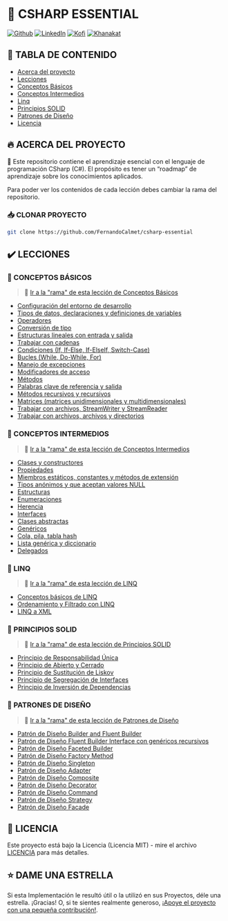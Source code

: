 # 🦄 CSHARP ESSENTIAL

[![Github][github-shield]][github-url]
[![LinkedIn][linkedin-shield]][linkedin-url]
[![Kofi][kofi-shield]][kofi-url]
[![Khanakat][khanakat-shield]][khanakat-url]

## 📔 TABLA DE CONTENIDO

* [Acerca del proyecto](#-acerca-del-proyecto)
* [Lecciones](#-lecciones)
* [Conceptos Básicos](#-conceptos-b%C3%81sicos)
* [Conceptos Intermedios](#-conceptos-intermedios)
* [Linq](#-linq)
* [Principios SOLID](#-principios-solid)
* [Patrones de Diseño](#-patrones-de-dise%C3%91o)
* [Licencia](#-licencia)

## 🔥 ACERCA DEL PROYECTO

🦄 Este repositorio contiene el aprendizaje esencial con el lenguaje de programación CSharp (C#). El propósito es tener un “roadmap” de aprendizaje sobre los conocimientos aplicados.

Para poder ver los contenidos de cada lección debes cambiar la rama del repositorio.

### 📥 CLONAR PROYECTO

```bash
git clone https://github.com/FernandoCalmet/csharp-essential
```

## ✔️ LECCIONES

### 📁 CONCEPTOS BÁSICOS

> 📌 [Ir a la "rama" de esta lección de Conceptos Básicos](https://github.com/FernandoCalmet/csharp-essential/tree/basic_concepts)

- [Configuración del entorno de desarrollo](https://github.com/FernandoCalmet/csharp-essential/wiki/Configuracion-del-entorno-de-desarrollo)
- [Tipos de datos, declaraciones y definiciones de variables](https://github.com/FernandoCalmet/csharp-essential/wiki/Tipos-de-datos,-declaraciones-y-definiciones-de-variables)
- [Operadores](https://github.com/FernandoCalmet/csharp-essential/wiki/Operadores)
- [Conversión de tipo](https://github.com/FernandoCalmet/csharp-essential/wiki/Conversion-de-tipo)
- [Estructuras lineales con entrada y salida](https://github.com/FernandoCalmet/csharp-essential/wiki/Estructuras-lineales-con-entrada-y-salida)
- [Trabajar con cadenas](https://github.com/FernandoCalmet/csharp-essential/wiki/Trabajar-con-cadenas)
- [Condiciones (If, If-Else, If-ElseIf, Switch-Case)](https://github.com/FernandoCalmet/csharp-essential/wiki/Condiciones-(If,-If-Else,-If-ElseIf,-Switch-Case))
- [Bucles (While, Do-While, For)](https://github.com/FernandoCalmet/csharp-essential/wiki/Bucles-(While,-Do-While,-For))
- [Manejo de excepciones](https://github.com/FernandoCalmet/csharp-essential/wiki/Manejo-de-excepciones)
- [Modificadores de acceso](https://github.com/FernandoCalmet/csharp-essential/wiki/Modificadores-de-acceso)
- [Métodos](https://github.com/FernandoCalmet/csharp-essential/wiki/Metodos)
- [Palabras clave de referencia y salida](https://github.com/FernandoCalmet/csharp-essential/wiki/Palabras-clave-de-referencia-y-salida)
- [Métodos recursivos y recursivos](https://github.com/FernandoCalmet/csharp-essential/wiki/Metodos-recursivos-y-recursivos)
- [Matrices (matrices unidimensionales y multidimensionales)](https://github.com/FernandoCalmet/csharp-essential/wiki/Matrices-(matrices-unidimensionales-y-multidimensionales))
- [Trabajar con archivos, StreamWriter y StreamReader](https://github.com/FernandoCalmet/csharp-essential/wiki/Trabajar-con-archivos,-StreamWriter-y-StreamReader)
- [Trabajar con archivos, archivos y directorios](https://github.com/FernandoCalmet/csharp-essential/wiki/Trabajar-con-archivos,-archivos-y-directorios)

### 📁 CONCEPTOS INTERMEDIOS

> 📌 [Ir a la "rama" de esta lección de Conceptos Intermedios](https://github.com/FernandoCalmet/csharp-essential/tree/intermediate_concepts)

- [Clases y constructores](https://github.com/FernandoCalmet/csharp-essential/wiki/Clases-y-constructores)
- [Propiedades](https://github.com/FernandoCalmet/csharp-essential/wiki/Propiedades)
- [Miembros estáticos, constantes y métodos de extensión](https://github.com/FernandoCalmet/csharp-essential/wiki/Miembros-estaticos,-constantes-y-metodos-de-extension)
- [Tipos anónimos y que aceptan valores NULL](https://github.com/FernandoCalmet/csharp-essential/wiki/Tipos-anonimos-y-que-aceptan-valores-NULL)
- [Estructuras](https://github.com/FernandoCalmet/csharp-essential/wiki/Estructuras)
- [Enumeraciones](https://github.com/FernandoCalmet/csharp-essential/wiki/Enumeraciones)
- [Herencia](https://github.com/FernandoCalmet/csharp-essential/wiki/Herencia)
- [Interfaces](https://github.com/FernandoCalmet/csharp-essential/wiki/Interfaces)
- [Clases abstractas](https://github.com/FernandoCalmet/csharp-essential/wiki/Clases-abstractas)
- [Genéricos](https://github.com/FernandoCalmet/csharp-essential/wiki/Genericos)
- [Cola, pila, tabla hash](https://github.com/FernandoCalmet/csharp-essential/wiki/Cola,-pila,-tabla-hash)
- [Lista genérica y diccionario](https://github.com/FernandoCalmet/csharp-essential/wiki/Lista-generica-y-diccionario)
- [Delegados](https://github.com/FernandoCalmet/csharp-essential/wiki/Delegados)

### 📁 LINQ

> 📌 [Ir a la "rama" de esta lección de LINQ](https://github.com/FernandoCalmet/csharp-essential/tree/linq)

- [Conceptos básicos de LINQ](https://github.com/FernandoCalmet/csharp-essential/wiki/Conceptos-basicos-de-LINQ)
- [Ordenamiento y Filtrado con LINQ](https://github.com/FernandoCalmet/csharp-essential/wiki/Ordenamiento-y-Filtrado-con-LINQ)
- [LINQ a XML](https://github.com/FernandoCalmet/csharp-essential/wiki/LINQ-a-XML)

### 📁 PRINCIPIOS SOLID

> 📌 [Ir a la "rama" de esta lección de Principios SOLID](https://github.com/FernandoCalmet/csharp-essential/tree/solid_principles)

- [Principio de Responsabilidad Única](https://github.com/FernandoCalmet/csharp-essential/wiki/Principio-de-responsabilidad-unica)
- [Principio de Abierto y Cerrado](https://github.com/FernandoCalmet/csharp-essential/wiki/Principio-de-abierto-y-cerrado)
- [Principio de Sustitución de Liskov](https://github.com/FernandoCalmet/csharp-essential/wiki/Principio-de-sustitucion-de-liskov)
- [Principio de Segregación  de Interfaces](https://github.com/FernandoCalmet/csharp-essential/wiki/Principio-de-segregacion-de-interfaces)
- [Principio de Inversión de Dependencias](https://github.com/FernandoCalmet/csharp-essential/wiki/Principio-de-inversion-de-dependencias)

### 📁 PATRONES DE DISEÑO

> 📌 [Ir a la "rama" de esta lección de Patrones de Diseño](https://github.com/FernandoCalmet/csharp-essential/tree/design_patterns)

- [Patrón de Diseño Builder and Fluent Builder](https://github.com/FernandoCalmet/csharp-essential/wiki/Design-Pattern-Builder-y-Fluent-Builder)
- [Patrón de Diseño Fluent Builder Interface con genéricos recursivos](https://github.com/FernandoCalmet/csharp-essential/wiki/Design-Pattern-Fluent-Builder-Interface-con-genericos-recursivos)
- [Patrón de Diseño Faceted Builder](https://github.com/FernandoCalmet/csharp-essential/wiki/Design-Pattern-Faceted-Builder)
- [Patrón de Diseño Factory Method](https://github.com/FernandoCalmet/csharp-essential/wiki/Design-Pattern-Factory-Method)
- [Patrón de Diseño Singleton](https://github.com/FernandoCalmet/csharp-essential/wiki/Design-Pattern-Singleton)
- [Patrón de Diseño Adapter](https://github.com/FernandoCalmet/csharp-essential/wiki/Design-Pattern-Adapter)
- [Patrón de Diseño Composite](https://github.com/FernandoCalmet/csharp-essential/wiki/Design-Pattern-Composite)
- [Patrón de Diseño Decorator](https://github.com/FernandoCalmet/csharp-essential/wiki/Design-Pattern-Decorator)
- [Patrón de Diseño Command](https://github.com/FernandoCalmet/csharp-essential/wiki/Design-Pattern-Command)
- [Patrón de Diseño Strategy](https://github.com/FernandoCalmet/csharp-essential/wiki/Design-Pattern-Strategy)
- [Patrón de Diseño Facade](https://github.com/FernandoCalmet/csharp-essential/wiki/Design-Pattern-Facade)

## 📄 LICENCIA

Este proyecto está bajo la Licencia (Licencia MIT) - mire el archivo [LICENCIA](LICENSE) para más detalles.

## ⭐️ DAME UNA ESTRELLA

Si esta Implementación le resultó útil o la utilizó en sus Proyectos, déle una estrella. ¡Gracias! O, si te sientes realmente generoso, [¡Apoye el proyecto con una pequeña contribución!](https://ko-fi.com/fernandocalmet).

<!--- reference style links --->
[github-shield]: https://img.shields.io/badge/-@fernandocalmet-%23181717?style=flat-square&logo=github
[github-url]: https://github.com/fernandocalmet
[linkedin-shield]: https://img.shields.io/badge/-fernandocalmet-blue?style=flat-square&logo=Linkedin&logoColor=white&link=https://www.linkedin.com/in/fernandocalmet
[linkedin-url]: https://www.linkedin.com/in/fernandocalmet
[kofi-shield]: https://img.shields.io/badge/-@fernandocalmet-%231DA1F2?style=flat-square&logo=kofi&logoColor=ff5f5f
[kofi-url]: https://ko-fi.com/fernandocalmet
[khanakat-shield]: https://img.shields.io/badge/khanakat.com-brightgreen?style=flat-square
[khanakat-url]: https://khanakat.com
